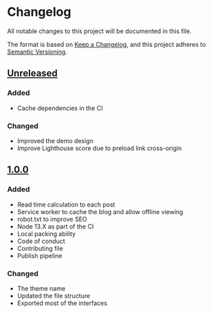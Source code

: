 # Changelog

All notable changes to this project will be documented in this file.

The format is based on [Keep a Changelog](https://keepachangelog.com/en/1.0.0/),
and this project adheres to [Semantic Versioning](https://semver.org/spec/v2.0.0.html).

## [Unreleased]

### Added

-   Cache dependencies in the CI

### Changed

-   Improved the demo design
-   Improve Lighthouse score due to preload link cross-origin

## [1.0.0]

### Added

-   Read time calculation to each post
-   Service worker to cache the blog and allow offline viewing
-   robot.txt to improve SEO
-   Node 13.X as part of the CI
-   Local packing ability
-   Code of conduct
-   Contributing file
-   Publish pipeline

### Changed

-   The theme name
-   Updated the file structure
-   Exported most of the interfaces

[unreleased]: https://github.com/baradm100/gatsby-theme-admonation/compare/v1.0.0...HEAD
[1.0.0]: https://github.com/nehalist/gatsby-theme-nehalem/compare/master...baradm100:v1.0.0
